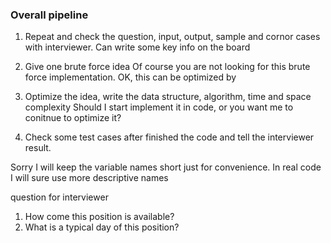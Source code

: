 ### Overall pipeline

1. Repeat and check the question, input, output, sample and cornor cases with interviewer.
Can write some key info on the board

2. Give one brute force idea
Of course you are not looking for this brute force implementation. OK, this can be optimized by

3. Optimize the idea, write the data structure, algorithm, time and space complexity
Should I start implement it in code, or you want me to conitnue to optimize it?

4. Check some test cases after finished the code and tell the interviewer result.

Sorry I will keep the variable names short just for convenience. In real code I will sure use more descriptive names

question for interviewer

1. How come this position is available?
2. What is a typical day of this position?


